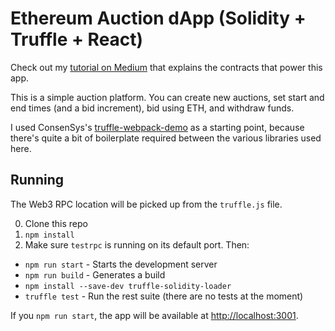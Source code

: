 # Ethereum Auction dApp (Solidity + Truffle + React)

Check out my [tutorial on Medium](https://medium.com/@bryn.bellomy/solidity-tutorial-building-a-simple-auction-contract-fcc918b0878a) that explains the contracts that power this app.

This is a simple auction platform.  You can create new auctions, set start and end times (and a bid increment), bid using ETH, and withdraw funds.

I used ConsenSys's [truffle-webpack-demo](https://github.com/ConsenSys/truffle-webpack-demo) as a starting point, because there's quite a bit of boilerplate required between the various libraries used here.

## Running

The Web3 RPC location will be picked up from the `truffle.js` file.

0. Clone this repo
0. `npm install`
0. Make sure `testrpc` is running on its default port. Then:
  - `npm run start` - Starts the development server
  - `npm run build` - Generates a build 
  - `npm install --save-dev truffle-solidity-loader`
  - `truffle test` - Run the rest suite (there are no tests at the moment)

If you `npm run start`, the app will be available at <http://localhost:3001>.
